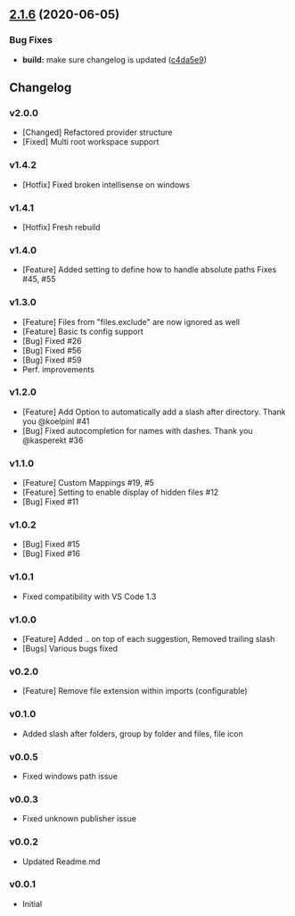 ## [2.1.6](https://github.com/ChristianKohler/PathIntellisense/compare/v2.1.5...v2.1.6) (2020-06-05)


### Bug Fixes

* **build:** make sure changelog is updated ([c4da5e9](https://github.com/ChristianKohler/PathIntellisense/commit/c4da5e923890bb340d41aaa836bf1bc5f91050d0))

## Changelog

### v2.0.0

- [Changed] Refactored provider structure
- [Fixed] Multi root workspace support

### v1.4.2

- [Hotfix] Fixed broken intellisense on windows

### v1.4.1

- [Hotfix] Fresh rebuild

### v1.4.0

- [Feature] Added setting to define how to handle absolute paths Fixes #45, #55

### v1.3.0

- [Feature] Files from "files.exclude" are now ignored as well
- [Feature] Basic ts config support
- [Bug] Fixed #26
- [Bug] Fixed #56
- [Bug] Fixed #59
- Perf. improvements

### v1.2.0

- [Feature] Add Option to automatically add a slash after directory. Thank you @koelpinl #41
- [Bug] Fixed autocompletion for names with dashes. Thank you @kasperekt #36

### v1.1.0

- [Feature] Custom Mappings #19, #5
- [Feature] Setting to enable display of hidden files #12
- [Bug] Fixed #11

### v1.0.2

- [Bug] Fixed #15
- [Bug] Fixed #16

### v1.0.1

- Fixed compatibility with VS Code 1.3

### v1.0.0

- [Feature] Added .. on top of each suggestion, Removed trailing slash
- [Bugs] Various bugs fixed

### v0.2.0

- [Feature] Remove file extension within imports (configurable)

### v0.1.0

- Added slash after folders, group by folder and files, file icon

### v0.0.5

- Fixed windows path issue

### v0.0.3

- Fixed unknown publisher issue

### v0.0.2

- Updated Readme.md

### v0.0.1

- Initial

